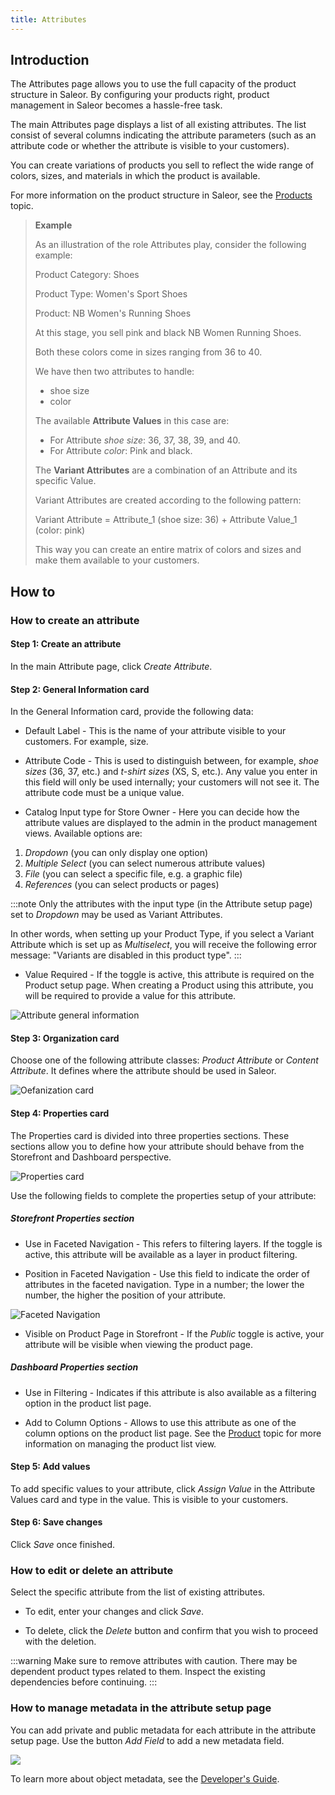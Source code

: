 ```yaml
---
title: Attributes
---
```


## Introduction

The Attributes page allows you to use the full capacity of the product structure in Saleor. By configuring your products right, product management in Saleor becomes a hassle-free task.

The main Attributes page displays a list of all existing attributes. The list consist of several columns indicating the attribute parameters (such as an attribute code or whether the attribute is visible to your customers).

You can create variations of products you sell to reflect the wide range of colors, sizes, and materials in which the product is available.

For more information on the product structure in Saleor, see the [Products](dashboard/catalog/products.md#product-concept-introduction) topic.

> **Example**
>
> As an illustration of the role Attributes play, consider the following example:
>
> Product Category: Shoes
>
> Product Type: Women's Sport Shoes
>
> Product: NB Women's Running Shoes
>
> At this stage, you sell pink and black NB Women Running Shoes.
>
> Both these colors come in sizes ranging from 36 to 40.
>
> We have then two attributes to handle:
>
> - shoe size
> - color
>
> The available **Attribute Values** in this case are:
>
> - For Attribute _shoe size_: 36, 37, 38, 39, and 40.
> - For Attribute _color_: Pink and black.
>
> The **Variant Attributes** are a combination of an Attribute and its specific Value.
>
> Variant Attributes are created according to the following pattern:
>
> Variant Attribute = Attribute_1 (shoe size: 36) + Attribute Value_1 (color: pink)
>
> This way you can create an entire matrix of colors and sizes and make them available to your customers.

## How to

### How to create an attribute

#### Step 1: Create an attribute

In the main Attribute page, click _Create&nbsp;Attribute_.

#### Step 2: General Information card

In the General Information card, provide the following data:

- Default Label - This is the name of your attribute visible to your customers. For example, size.

- Attribute Code - This is used to distinguish between, for example, _shoe sizes_ (36, 37, etc.) and _t-shirt sizes_ (XS, S, etc.). Any value you enter in this field will only be used internally; your customers will not see it. The attribute code must be a unique value.

- Catalog Input type for Store Owner - Here you can decide how the attribute values are displayed to the admin in the product management views. Available options are: 

1. _Dropdown_ (you can only display one option)
2. _Multiple Select_ (you can select numerous attribute values)
3. _File_ (you can select a specific file, e.g. a graphic file)
4. _References_ (you can select products or pages)

:::note
Only the attributes with the input type (in the Attribute setup page) set to _Dropdown_ may be used as Variant Attributes.

In other words, when setting up your Product Type, if you select a Variant Attribute which is set up as _Multiselect_, you will receive the following error message: "Variants are disabled in this product type".
:::

- Value Required - If the toggle is active, this attribute is required on the Product setup page. When creating a Product using this attribute, you will be required to provide a value for this attribute.

![Attribute general information](../screenshots/config-attribute-new-general-info.jpg)

#### Step 3: Organization card
Choose one of the following attribute classes: _Product Attribute_ or _Content Attribute_. It defines where the attribute should be used in Saleor. 

![Oefanization card](../screenshots/config-attribute-new-organization.jpg)

#### Step 4: Properties card

The Properties card is divided into three properties sections. These sections allow you to define how your attribute should behave from the Storefront and Dashboard perspective.

![Properties card](../screenshots/config-attributes-properties.jpg)


Use the following fields to complete the properties setup of your attribute:

##### Storefront Properties section

- Use in Faceted Navigation - This refers to filtering layers. If the toggle is active, this attribute will be available as a layer in product filtering.

- Position in Faceted Navigation - Use this field to indicate the order of attributes in the faceted navigation. Type in a number; the lower the number, the higher the position of your attribute.

![Faceted Navigation](../screenshots/config-attributes-facets.jpg)

- Visible on Product Page in Storefront - If the _Public_ toggle is active, your attribute will be visible when viewing the product page.

##### Dashboard Properties section

- Use in Filtering - Indicates if this attribute is also available as a filtering option in the product list page.

- Add to Column Options - Allows to use this attribute as one of the column options on the product list page. See the [Product](dashboard/catalog/products.md#editing-columns) topic for more information on managing the product list view.

#### Step 5: Add values

To add specific values to your attribute, click _Assign&nbsp;Value_ in the Attribute Values card and type in the value. This is visible to your customers.

#### Step 6: Save changes

Click _Save_ once finished.

### How to edit or delete an attribute

Select the specific attribute from the list of existing attributes.

- To edit, enter your changes and click _Save_.

- To delete, click the _Delete_ button and confirm that you wish to proceed with the deletion.

:::warning
Make sure to remove attributes with caution. There may be dependent product types related to them. Inspect the existing dependencies before continuing.
:::

### How to manage metadata in the attribute setup page

You can add private and public metadata for each attribute in the attribute setup page. Use the button _Add Field_ to add a new metadata field.

![](../screenshots/metadata.jpg)

To learn more about object metadata, see the [Developer's Guide](developer/metadata.mdx).
